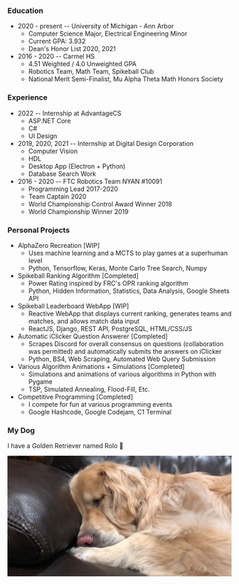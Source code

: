 ### Education
- 2020 - present -- University of Michigan - Ann Arbor
  - Computer Science Major, Electrical Engineering Minor
  - Current GPA: 3.932
  - Dean's Honor List 2020, 2021
- 2016 - 2020 -- Carmel HS
  - 4.51 Weighted / 4.0 Unweighted GPA
  - Robotics Team, Math Team, Spikeball Club
  - National Merit Semi-Finalist, Mu Alpha Theta Math Honors Society


### Experience
- 2022 -- Internship at AdvantageCS
  - ASP.NET Core
  - C#
  - UI Design
- 2019, 2020, 2021 -- Internship at Digital Design Corporation
  - Computer Vision
  - HDL
  - Desktop App (Electron + Python)
  - Database Search Work
- 2016 - 2020 -- FTC Robotics Team NYAN #10091
  - Programming Lead 2017-2020
  - Team Captain 2020
  - World Championship Control Award Winner 2018
  - World Championship Winner 2019


### Personal Projects
- AlphaZero Recreation [WIP]
  - Uses machine learning and a MCTS to play games at a superhuman level
  - Python, Tensorflow, Keras, Monte Carlo Tree Search, Numpy
- Spikeball Ranking Algorithm [Completed]
  - Power Rating inspired by FRC's OPR ranking algorithm
  - Python, Hidden Information, Statistics, Data Analysis, Google Sheets API
- Spikeball Leaderboard WebApp [WIP]
  - Reactive WebApp that displays current ranking, generates teams and matches, and allows match data input
  - ReactJS, Django, REST API, PostgreSQL, HTML/CSS/JS
- Automatic iClicker Question Answerer [Completed]
  - Scrapes Discord for overall consensus on questions (collaboration was permitted) and automatically submits the answers on iClicker
  - Python, BS4, Web Scraping, Automated Web Query Submission
- Various Algorithm Animations + Simulations [Completed]
  - Simulations and animations of various algorithms in Python with Pygame
  - TSP, Simulated Annealing, Flood-Fill, Etc.
- Competitive Programming [Completed]
  - I compete for fun at various programming events
  - Google Hashcode, Google Codejam, C1 Terminal

### My Dog
I have a Golden Retriever named Rolo 🐶

![Rolo](./Rolo.JPG)
